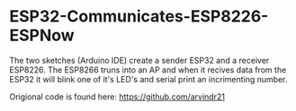 # ESP32-Communicates-ESP8226-ESPNow

The two sketches (Arduino IDE) create a sender ESP32 and a receiver ESP8226.
The ESP8266 truns into an AP and when it recives data from the ESP32 it will blink one of it's LED's and serial print an incrimenting number.

Origional code is found here: https://github.com/arvindr21

